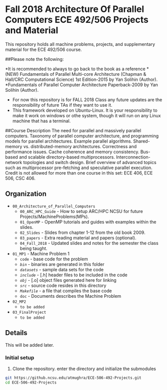 # Fall 2018 Architecture Of Parallel Computers ECE 492/506 Projects and Material

  This repository holds all machine problems, projects, and supplementary material for the ECE 492/506 course.

##Please note the following:

*It is recommended to always to go back to the book as a reference
  *(NEW) Fundamentals of Parallel Multi-core Architecture (Chapman & Hall/CRC Computational Science) 1st Edition-2015 by Yan Solihin (Author).
  *Fundamentals of Parallel Computer Architecture Paperback-2009 by Yan Solihin (Author).
* For now this repository is for FALL 2018 Class any future updates are the responsibility of future TAs if they want to use it.
* This framework developed on Ubuntu-Linux. It is your responsibility to make it work on windows or othe system, though it will run on any Linux machine that has a terminal.

##Course Description
  The need for parallel and massively parallel computers. Taxonomy of parallel computer architecture, and programming models for parallel architectures. Example parallel algorithms. Shared-memory vs. distributed-memory architectures. Correctness and performance issues. Cache coherence and memory consistency. Bus-based and scalable directory-based multiprocessors. Interconnection-network topologies and switch design. Brief overview of advanced topics such as multiprocessor pre-fetching and speculative parallel execution. Credit is not allowed for more than one course in this set: ECE 406, ECE 506, CSC 406.

## Organization
* `00_Architecture_of_Parallel_Computers`
  * `00_ARC_HPC_Guide` - How to setup ARC/HPC NCSU for future Projects/MachineProblems(MPs).
  * `01_OpenMP` - OpenMP tutorials and guides with examples within the slides.
  * `02_Slides` - Slides from chapter 1-12 from the old book 2009.
  * `03_papers` - Extra reading material and papers (optional).
  * `04_Fall_2018` - Updated slides and notes for the semester the class being taught.
* `01_MP1` - Machine Problem 1
  * `code` - base code for the problem
  * *`bin`* - binaries are generated in this folder
  * *`datasets`* - sample data sets for the code
  * *`include`* - [.h] header files to be included in the code
  * *`obj`* - [.o] object files generated here for linking
  * *`src`* - source code resides in this directory
  * *`Makefile`* - a file that compiles the base code
  * `doc` - Documents describes the Machine Problem
* `02_MP2`
  * `to be added` 
* `03_FinalProject`
  * `to be added`

## Details
This will be added later.
### Initial setup
1. Clone the repository. enter the directory and initialize the submodules
  ```bash
  git https://github.ncsu.edu/atmughra/ECE-506-492-Projects.git
  cd ECE-506-492-Projects
  ```
